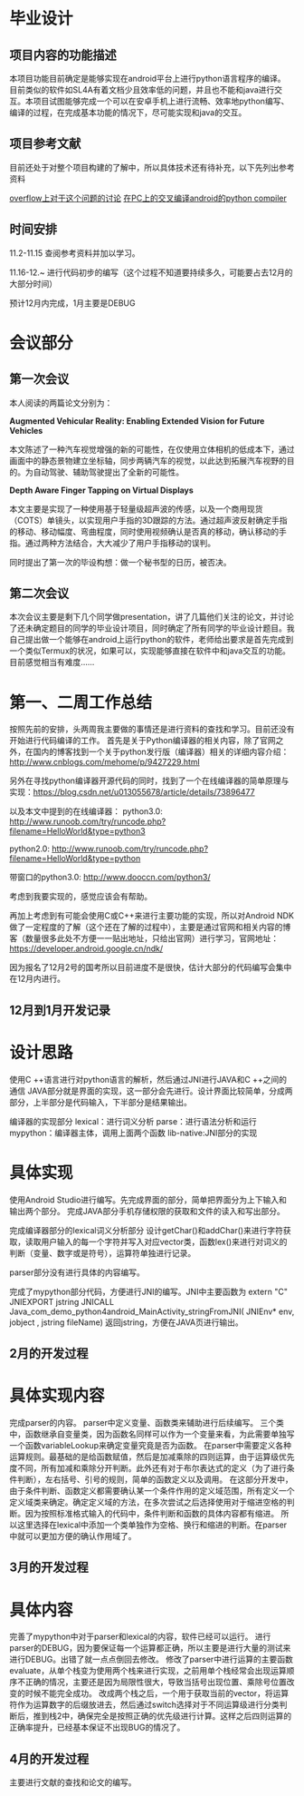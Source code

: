 # 毕业设计


## 项目内容的功能描述


本项目功能目前确定是能够实现在android平台上进行python语言程序的编译。
目前类似的软件如SL4A有着文档少且效率低的问题，并且也不能和java进行交互。本项目试图能够完成一个可以在安卓手机上进行流畅、效率地python编写、编译的过程，在完成基本功能的情况下，尽可能实现和java的交互。

## 项目参考文献

目前还处于对整个项目构建的了解中，所以具体技术还有待补充，以下先列出参考资料

[overflow上对于这个问题的讨论]
[在PC上的交叉编译android的python compiler]


[overflow上对于这个问题的讨论]:https://stackoverflow.com/questions/101754/is-there-a-way-to-run-python-on-android

[在PC上的交叉编译android的python compiler]:https://mdqinc.com/blog/2011/09/cross-compiling-python-for-android/


## 时间安排


11.2-11.15 查阅参考资料并加以学习。

11.16-12.~ 进行代码初步的编写（这个过程不知道要持续多久，可能要占去12月的大部分时间）

预计12月内完成，1月主要是DEBUG






# 会议部分

## 第一次会议
本人阅读的两篇论文分别为：


**Augmented Vehicular Reality: Enabling Extended Vision for Future Vehicles**

本文陈述了一种汽车视觉增强的新的可能性，在仅使用立体相机的低成本下，通过画面中的静态景物建立坐标轴，同步两辆汽车的视觉，以此达到拓展汽车视野的目的。为自动驾驶、辅助驾驶提出了全新的可能性。

**Depth Aware Finger Tapping on Virtual Displays**

本文主要是实现了一种使用基于轻量级超声波的传感，以及一个商用现货（COTS）单镜头，以实现用户手指的3D跟踪的方法。通过超声波反射确定手指的移动、移动幅度、弯曲程度，同时使用视频确认是否真的移动，确认移动的手指。通过两种方法结合，大大减少了用户手指移动的误判。

同时提出了第一次的毕设构想：做一个秘书型的日历，被否决。


## 第二次会议
本次会议主要是剩下几个同学做presentation，讲了几篇他们关注的论文，并讨论了还未确定题目的同学的毕业设计项目，同时确定了所有同学的毕业设计题目。我自己提出做一个能够在android上运行python的软件，老师给出要求是首先完成到一个类似Termux的状况，如果可以，实现能够直接在软件中和java交互的功能。目前感觉相当有难度……

# 第一、二周工作总结

按照先前的安排，头两周我主要做的事情还是进行资料的查找和学习。目前还没有开始进行代码编译的工作。
首先是关于Python编译器的相关内容，除了官网之外，在国内的博客找到一个关于python发行版（编译器）相关的详细内容介绍：http://www.cnblogs.com/mehome/p/9427229.html

另外在寻找python编译器开源代码的同时，找到了一个在线编译器的简单原理与实现：https://blog.csdn.net/u013055678/article/details/73896477

以及本文中提到的在线编译器：
python3.0:  http://www.runoob.com/try/runcode.php?filename=HelloWorld&type=python3

python2.0:  http://www.runoob.com/try/runcode.php?filename=HelloWorld&type=python

带窗口的python3.0: http://www.dooccn.com/python3/

考虑到我要实现的，感觉应该会有帮助。

再加上考虑到有可能会使用C或C++来进行主要功能的实现，所以对Android NDK做了一定程度的了解（这个还在了解的过程中），主要是通过官网和相关内容的博客（数量很多此处不方便一一贴出地址，只给出官网）进行学习，官网地址：https://developer.android.google.cn/ndk/

因为报名了12月2号的国考所以目前进度不是很快，估计大部分的代码编写会集中在12月内进行。

## 12月到1月开发记录

# 设计思路
使用C ++语言进行对python语言的解析，然后通过JNI进行JAVA和C ++之间的通信
JAVA部分就是界面的实现，这一部分会先进行。设计界面比较简单，分成两部分，上半部分是代码输入，下半部分是结果输出。

编译器的实现部分
lexical：进行词义分析
parse：进行语法分析和运行
mypython：编译器主体，调用上面两个函数
lib-native:JNI部分的实现

# 具体实现
使用Android Studio进行编写。先完成界面的部分，简单把界面分为上下输入和输出两个部分。
完成JAVA部分手机存储权限的获取和文件的读入和写出部分。

完成编译器部分的lexical词义分析部分
设计getChar()和addChar()来进行字符获取，读取用户输入的每一个字符并写入对应vector类，函数lex()来进行对词义的判断（变量、数字或是符号），运算符单独进行记录。

parser部分没有进行具体的内容编写。

完成了mypython部分代码，方便进行JNI的编写。JNI中主要函数为
extern "C" JNIEXPORT jstring JNICALL
Java_com_demo_python4android_MainActivity_stringFromJNI(
        JNIEnv* env,
        jobject , jstring fileName)
返回jstring，方便在JAVA页进行输出。

## 2月的开发过程

# 具体实现内容

完成parser的内容。
parser中定义变量、函数类来辅助进行后续编写。
三个类中，函数继承自变量类，因为函数名同样可以作为一个变量来看，为此需要单独写一个函数variableLookup来确定变量究竟是否为函数。
在parser中需要定义各种运算规则。最基础的是给函数赋值，然后是加减乘除的四则运算，由于运算级优先度不同，所有加减和乘除分开判断。此外还有对于布尔表达式的定义（为了进行条件判断），左右括号、引号的规则，简单的函数定义以及调用。
在这部分开发中，由于条件判断、函数定义都需要确认某一个条件作用的定义域范围，所有定义一个定义域类来确定。确定定义域的方法，在多次尝试之后选择使用对于缩进空格的判断。因为按照标准格式输入的代码中，条件判断和函数的具体内容都有缩进。
所以这里选择在lexical中添加一个类单独作为空格、换行和缩进的判断。在parser中就可以更加方便的确认作用域了。

## 3月的开发过程

# 具体内容

完善了mypython中对于parser和lexical的内容，软件已经可以运行。
进行parser的DEBUG，因为要保证每一个运算都正确，所以主要是进行大量的测试来进行DEBUG。出错了就一点点倒回去修改。
修改了parser中进行运算的主要函数evaluate，从单个栈变为使用两个栈来进行实现，之前用单个栈经常会出现运算顺序不正确的情况，主要还是因为局限性很大，导致当括号出现位置、乘除号位置改变的时候不能完全成功。
改成两个栈之后，一个用于获取当前的vector，将运算符作为运算数字的后缀放进去，然后通过switch选择对于不同运算级进行分类判断后，推到栈2中，确保完全是按照正确的优先级进行计算。这样之后四则运算的正确率提升，已经基本保证不出现BUG的情况了。


## 4月的开发过程

主要进行文献的查找和论文的编写。



